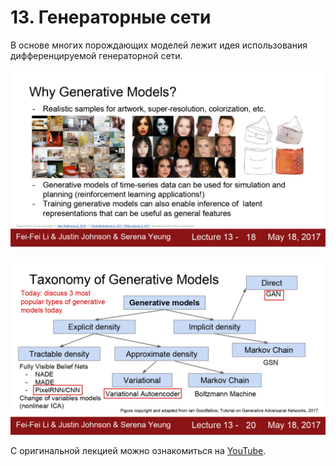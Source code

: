 # 13\. Генераторные сети

В основе многих порождающих моделей лежит идея использования дифференцируемой генераторной сети.

![](https://raw.githubusercontent.com/AlexandrParkhomenko/ai/main/cs231n%20-%20Convolutional%20Neural%20Networks/ru/images/cs231n_2017_lecture13_page-0018.jpg)

![](https://raw.githubusercontent.com/AlexandrParkhomenko/ai/main/cs231n%20-%20Convolutional%20Neural%20Networks/ru/images/cs231n_2017_lecture13_page-0020.jpg)

С оригинальной лекцией можно ознакомиться на [YouTube](https://youtu.be/5WoItGTWV54).
